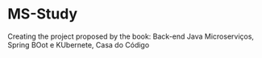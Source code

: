 # MS-Study
Creating the project proposed by the book: Back-end Java Microserviços, Spring BOot e KUbernete, Casa do Código

#

